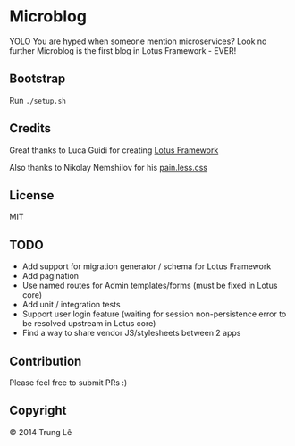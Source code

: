 # Microblog

YOLO You are hyped when someone mention microservices?
Look no further Microblog is the first blog in Lotus Framework - EVER!

## Bootstrap

Run `./setup.sh`

## Credits

Great thanks to Luca Guidi for creating [Lotus Framework](http://lotusrb.org)

Also thanks to Nikolay Nemshilov for his [pain.less.css](https://github.com/MadRabbit/pain.less.css)

## License

MIT

## TODO

* Add support for migration generator / schema for Lotus Framework
* Add pagination
* Use named routes for Admin templates/forms (must be fixed in Lotus core)
* Add unit / integration tests
* Support user login feature (waiting for session non-persistence error to be resolved upstream in Lotus core)
* Find a way to share vendor JS/stylesheets between 2 apps

## Contribution

Please feel free to submit PRs :)

## Copyright

© 2014 Trung Lê

